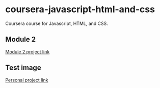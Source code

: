 # coursera-javascript-html-and-css
Coursera course for Javascript, HTML, and CSS.

## Module 2
[Module 2 project link](https://ordealist.github.io/coursera-javascript-html-and-css/module_2_project/index.html)

## Test image
[Personal project link](https://ordealist.github.io/coursera-javascript-html-and-css/test_image/image_test.html)
